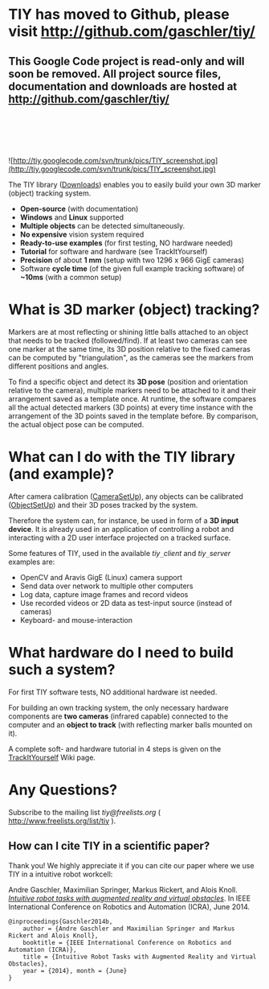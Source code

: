 
```






```



# TIY has moved to Github, please visit http://github.com/gaschler/tiy/ #

## This Google Code project is read-only and will soon be removed. All project source files, documentation and downloads are hosted at http://github.com/gaschler/tiy/ ##



```






```













![http://tiy.googlecode.com/svn/trunk/pics/TIY_screenshot.jpg](http://tiy.googlecode.com/svn/trunk/pics/TIY_screenshot.jpg)

The TIY library ([Downloads](http://code.google.com/p/tiy/downloads/list)) enables you to easily build your own 3D marker (object) tracking system.

  * **Open-source** (with documentation)
  * **Windows** and **Linux** supported
  * **Multiple objects** can be detected simultaneously.
  * **No expensive** vision system required
  * **Ready-to-use examples** (for first testing, NO hardware needed)
  * **Tutorial** for software and hardware (see TrackItYourself)
  * **Precision** of about **1 mm** (setup with two 1296 x 966 GigE cameras)
  * Software **cycle time** (of the given full example tracking software) of **~10ms** (with a common setup)

# What is 3D marker (object) tracking? #
Markers are at most reflecting or shining little balls attached to an object that needs to be tracked (followed/find). If at least two cameras can see one marker at the same time, its 3D position relative to the fixed cameras can be computed by "triangulation", as the cameras see the markers from different positions and angles.

To find a specific object and detect its **3D pose** (position and orientation relative to the camera), multiple markers need to be attached to it and their arrangement saved as a template once. At runtime, the software compares all the actual detected markers (3D points) at every time instance with the arrangement of the 3D points saved in the template before. By comparison, the actual object pose can be computed.

# What can I do with the TIY library (and example)? #
After camera calibration ([CameraSetUp](http://code.google.com/p/tiy/wiki/CameraSetUp)), any objects can be calibrated ([ObjectSetUp](http://code.google.com/p/tiy/wiki/ObjectSetUp)) and their 3D poses tracked by the system.

Therefore the system can, for instance, be used in form of a **3D input device**. It is already used in an application of controlling a robot and interacting with a 2D user interface projected on a tracked surface.

Some features of TIY, used in the available _tiy`_`client_ and _tiy`_`server_ examples are:
  * OpenCV and Aravis GigE (Linux) camera support
  * Send data over network to multiple other computers
  * Log data, capture image frames and record videos
  * Use recorded videos or 2D data as test-input source (instead of cameras)
  * Keyboard- and mouse-interaction

# What hardware do I need to build such a system? #
For first TIY software tests, NO additional hardware ist needed.

For building an own tracking system, the only necessary hardware components are **two cameras** (infrared capable) connected to the computer and an **object to track** (with reflecting marker balls mounted on it).

A complete soft- and hardware tutorial in 4 steps is given on the [TrackItYourself](http://code.google.com/p/tiy/wiki/TrackItYourself) Wiki page.

# Any Questions? #
Subscribe to the mailing list _tiy@freelists.org_ ( http://www.freelists.org/list/tiy ).

## How can I cite TIY in a scientific paper? ##
Thank you! We highly appreciate it if you can cite our paper where we use TIY in a intuitive robot workcell:

Andre Gaschler, Maximilian Springer, Markus Rickert, and Alois Knoll. _[Intuitive robot tasks with augmented reality and virtual obstacles](http://www6.in.tum.de/Main/Publications/Gaschler2014b.pdf)_. In IEEE International Conference on Robotics and Automation (ICRA), June 2014.
```
@inproceedings{Gaschler2014b,
	author = {Andre Gaschler and Maximilian Springer and Markus Rickert and Alois Knoll},
	booktitle = {IEEE International Conference on Robotics and Automation (ICRA)},
	title = {Intuitive Robot Tasks with Augmented Reality and Virtual Obstacles},
	year = {2014}, month = {June}
}
```